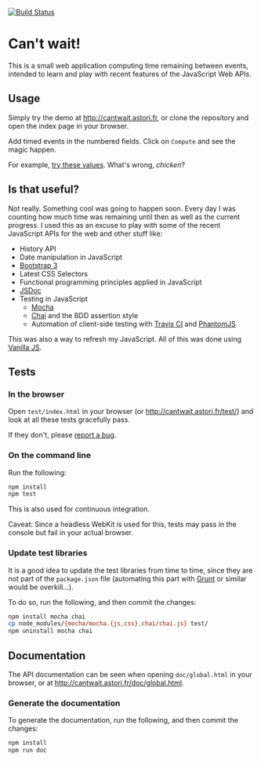 [![Build Status](https://travis-ci.org/astorije/cantwait.svg?branch=master)](https://travis-ci.org/astorije/cantwait)

# Can't wait!

This is a small web application computing time remaining between events, intended to learn and play with recent features of the JavaScript Web APIs.

## Usage

Simply try the demo at <http://cantwait.astori.fr>, or clone the repository and open the index page in your browser.

Add timed events in the numbered fields. Click on `Compute` and see the magic happen.

For example, [try these values](http://cantwait.astori.fr/?e=1985-10-26T01%3A20&e=2015-10-21T16%3A29). What's wrong, *chicken*?

## Is that useful?

Not really. Something cool was going to happen soon. Every day I was counting how much time was remaining until then as well as the current progress.
I used this as an excuse to play with some of the recent JavaScript APIs for the web and other stuff like:

- History API
- Date manipulation in JavaScript
- [Bootstrap 3](http://getbootstrap.com/)
- Latest CSS Selectors
- Functional programming principles applied in JavaScript
- [JSDoc](http://usejsdoc.org/)
- Testing in JavaScript
  - [Mocha](http://mochajs.org/)
  - [Chai](http://chaijs.com/) and the BDD assertion style
  - Automation of client-side testing with [Travis CI](http://docs.travis-ci.com/) and [PhantomJS](http://phantomjs.org/)

This was also a way to refresh my JavaScript. All of this was done using [Vanilla JS](http://vanilla-js.com/).

## Tests

### In the browser

Open `test/index.html` in your browser (or <http://cantwait.astori.fr/test/>) and look at all these tests gracefully pass.

If they don't, please [report a bug](https://github.com/astorije/cantwait/issues).

### On the command line

Run the following:

```bash
npm install
npm test
```

This is also used for continuous integration.

Caveat: Since a headless WebKit is used for this, tests may pass in the console but fail in your actual browser.

### Update test libraries

It is a good idea to update the test libraries from time to time, since they are not part of the `package.json` file
(automating this part with [Grunt](http://gruntjs.com/) or similar would be overkill...).

To do so, run the following, and then commit the changes:

```bash
npm install mocha chai
cp node_modules/{mocha/mocha.{js,css},chai/chai.js} test/
npm uninstall mocha chai
```

## Documentation

The API documentation can be seen when opening `doc/global.html` in your browser, or at <http://cantwait.astori.fr/doc/global.html>.

### Generate the documentation

To generate the documentation, run the following, and then commit the changes:

```bash
npm install
npm run doc
```
